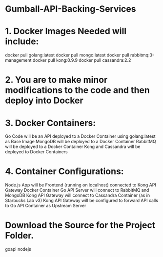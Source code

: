 # Gumball-API-Backing-Services

# 1. Docker Images Needed will include:
docker pull golang:latest
docker pull mongo:latest
docker pull rabbitmq:3-management
docker pull kong:0.9.9
docker pull cassandra:2.2

# 2. You are to make minor modifications to the code and then deploy into Docker

# 3. Docker Containers:
Go Code will be an API deployed to a Docker Container using golang:latest as Base Image
MongoDB will be deployed to a Docker Container
RabbitMQ will be deployed to a Docker Container
Kong and Cassandra will be deployed to Docker Containers

# 4. Container Configurations:
Node.js App will be Frontend (running on localhost) connected to Kong API Gateway Docker Container
Go API Server will connect to RabbitMQ and MongoDB
Kong API Gateway will connect to Cassandra Container (as in Starbucks Lab v3)
Kong API Gateway will be configured to forward API calls to Go API Container as Upstream Server

# Download the Source for the Project Folder.
goapi
nodejs
